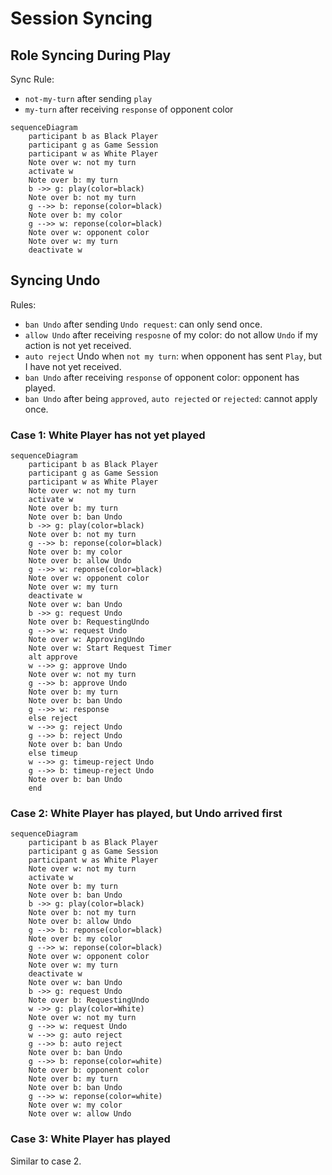 # Session Syncing

## Role Syncing During Play

Sync Rule:

- `not-my-turn` after sending `play`
- `my-turn` after receiving `response` of opponent color

```mermaid
sequenceDiagram
    participant b as Black Player
    participant g as Game Session
    participant w as White Player
    Note over w: not my turn
    activate w
    Note over b: my turn
    b ->> g: play(color=black)
    Note over b: not my turn
    g -->> b: reponse(color=black)
    Note over b: my color
    g -->> w: reponse(color=black)
    Note over w: opponent color
    Note over w: my turn
    deactivate w
```

## Syncing Undo

Rules:

- `ban Undo` after sending `Undo request`: can only send once.
- `allow Undo` after receiving `resposne` of my color: do not allow `Undo` if my action is not yet received.
- `auto reject` Undo when `not my turn`: when opponent has sent `Play`, but I have not yet received.
- `ban Undo` after receiving `response` of opponent color: opponent has played.
- `ban Undo` after being `approved`, `auto rejected` or `rejected`: cannot apply once.

### Case 1: White Player has not yet played

```mermaid
sequenceDiagram
    participant b as Black Player
    participant g as Game Session
    participant w as White Player
    Note over w: not my turn
    activate w
    Note over b: my turn
    Note over b: ban Undo
    b ->> g: play(color=black)
    Note over b: not my turn
    g -->> b: reponse(color=black)
    Note over b: my color
    Note over b: allow Undo
    g -->> w: reponse(color=black)
    Note over w: opponent color
    Note over w: my turn
    deactivate w
    Note over w: ban Undo
    b ->> g: request Undo
    Note over b: RequestingUndo
    g -->> w: request Undo
    Note over w: ApprovingUndo
    Note over w: Start Request Timer
    alt approve
    w -->> g: approve Undo
    Note over w: not my turn
    g -->> b: approve Undo
    Note over b: my turn
    Note over b: ban Undo
    g -->> w: response
    else reject
    w -->> g: reject Undo
    g -->> b: reject Undo
    Note over b: ban Undo
    else timeup
    w -->> g: timeup-reject Undo
    g -->> b: timeup-reject Undo
    Note over b: ban Undo
    end
```

### Case 2: White Player has played, but Undo arrived first

```mermaid
sequenceDiagram
    participant b as Black Player
    participant g as Game Session
    participant w as White Player
    Note over w: not my turn
    activate w
    Note over b: my turn
    Note over b: ban Undo
    b ->> g: play(color=black)
    Note over b: not my turn
    Note over b: allow Undo
    g -->> b: reponse(color=black)
    Note over b: my color
    g -->> w: reponse(color=black)
    Note over w: opponent color
    Note over w: my turn
    deactivate w
    Note over w: ban Undo
    b ->> g: request Undo
    Note over b: RequestingUndo
    w ->> g: play(color=White)
    Note over w: not my turn 
    g -->> w: request Undo
    w -->> g: auto reject
    g -->> b: auto reject
    Note over b: ban Undo
    g -->> b: reponse(color=white)
    Note over b: opponent color
    Note over b: my turn
    Note over b: ban Undo
    g -->> w: reponse(color=white)
    Note over w: my color
    Note over w: allow Undo
```

### Case 3: White Player has played

Similar to case 2.

